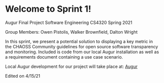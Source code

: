 # Welcome to Sprint 1!
Augur Final Project
Software Engineering CS4320 Spring 2021

Group Members: Owen Pistolis, Walker Brownfield, Dalton Wright

In this sprint, we present a potential solution to displaying a key metric in the CHAOSS Community guidelines for open source software transparency and monitoring.
Included is code from our local Augur installation as well as a requirements document containing a use case scenario.

Local Augur development for our project will take place at: [Augur](http://owenpistolis.com:5000/api/unstable)

Edited on 4/15/21

